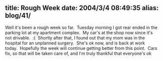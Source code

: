 title: Rough Week
date: 2004/3/4 08:49:35
alias: blog/41/
---
Well it's been a rough week so far.  Tuesday morning I got rear ended in the parking lot at my apartment complex.  My car's at the shop now since it's not drivable.  :(  Shortly after that, I found out that my mom was in the hospital for an unplanned surgery.  She's ok now, and is back at work today.  Hopefully the week will continue getting better from this point.  Cars fix, so that will be taken care of, and I'm truly thankful that everyone's ok
